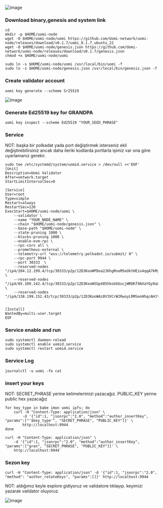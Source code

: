 

![image](https://github.com/user-attachments/assets/8dbb0d99-6c88-4180-afe1-701bde8b7aa3)



### Download binary,genesis and system link
```
cd
mkdir -p $HOME/uomi-node
wget -O $HOME/uomi-node/uomi https://github.com/Uomi-network/uomi-node/releases/download/v0.1.7/uomi_0.1.7_ubuntu_22
wget -O $HOME/uomi-node/genesis.json https://github.com/Uomi-network/uomi-node/releases/download/v0.1.7/genesis.json
chmod +x $HOME/uomi-node/uomi
```
```
sudo ln -s $HOME/uomi-node/uomi /usr/local/bin/uomi -f
sudo ln -s $HOME/uomi-node/genesis.json /usr/local/bin/genesis.json -f
```
### Create validator account
```
uomi key generate --scheme Sr25519
```

![image](https://github.com/user-attachments/assets/74dad38d-b5b4-4bbd-a585-3a347e6d37b5)

### Generate Ed25519 key for GRANDPA
```
uomi key inspect --scheme Ed25519 "YOUR_SEED_PHRASE"
```


### Service
NOT: başka bir polkadat yada port değiştirmek isterseniz ekli değiştirebilirsiniz ancak daha ileriki kodlarda portlarla işimiz var ona göre uyarlamanız gerekir.
```
sudo tee /etc/systemd/system/uomid.service > /dev/null <<'EOF'
[Unit]
Description=Uomi Validator
After=network.target
StartLimitIntervalSec=0

[Service]
User=root
Type=simple
Restart=always
RestartSec=120
ExecStart=$HOME/uomi-node/uomi \
    --validator \
    --name "YOUR_NODE_NAME" \
    --chain "$HOME/uomi-node/genesis.json" \
    --base-path "$HOME/uomi-node" \
    --state-pruning 1000 \
    --blocks-pruning 1000 \
    --enable-evm-rpc \
    --rpc-cors all \
    --prometheus-external \
    --telemetry-url "wss://telemetry.polkadot.io/submit/ 0" \
    --rpc-port 9944 \
    --port 30333  \
    --reserved-nodes "/ip4/204.12.199.4/tcp/30333/p2p/12D3KooWPDoa2JKhgRneM5eUktHEio4qqA7kMyfruzkwBhnbe2VX" \
    --reserved-nodes "/ip4/65.109.142.4/tcp/30333/p2p/12D3KooWSGp485hkoGXUucjWRDKf9AXaYQy9aLzMWpqhPFw816rZ" \
    --reserved-nodes "/ip4/138.199.152.43/tcp/30333/p2p/12D3KooWAz8V3VCrW2RwoyLRMSeoHhqcAHJtEFi4vtFhpWART5Ya"


[Install]
WantedBy=multi-user.target
EOF
```

### Service enable and run
```
sudo systemctl daemon-reload
sudo systemctl enable uomid.service
sudo systemctl restart uomid.service
```
### Service Log
```
journalctl -u uomi -fo cat
```

###  insert your keys
NOT: SECRET_PHRASE yerine kelimelerimizi yazacağız. PUBLIC_KEY yerine public hex yazacağız
```
for key_type in babe imon uomi ipfs; do
    curl -H "Content-Type: application/json" \
        -d '{"id":1, "jsonrpc":"2.0", "method":"author_insertKey", "params":["'$key_type'", "SECRET_PHRASE", "PUBLIC_KEY"]}' \
        http://localhost:9944
done
```

```
curl -H "Content-Type: application/json" \
    -d '{"id":1, "jsonrpc":"2.0", "method":"author_insertKey", "params":["gran", "SECRET_PHRASE", "PUBLIC_KEY"]}' \
    http://localhost:9944
```
### Sezon key
```
curl -H "Content-Type: application/json" -d '{"id":1, "jsonrpc":"2.0", "method": "author_rotateKeys", "params":[]}' http://localhost:9944
```
NOT: aldığımız keyle explore gidiyoruz ve validatore tıklayıp. keyimizi yazarak validator oluyoruz.

![image](https://github.com/user-attachments/assets/4df8e7b7-34b3-4005-9c81-e62b5a5521e7)



